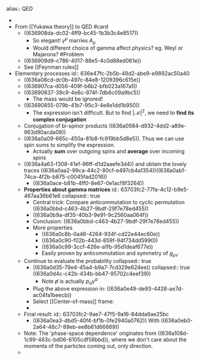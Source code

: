 alias:: QED

-
- From [[Yukawa theory]] to QED #card
	- ((636908da-dc02-4ff9-bc45-1b3b3c4e8517))
		- So elegant! $\gamma^\mu$ marries $A_\mu$
		- Would different choice of gamma affect physics? eg. Weyl or Majarona? #Problem
	- ((636909d9-c786-4017-88e5-4c0d88ed061e))
	- See [[Feynman rules]]
- Elementary processes
  id:: 636e47fc-2b5b-48d2-abe9-e9892ac50a40
	- ((636a08cd-dc0b-497c-84e8-1209396c615e))
	- ((636907ca-d056-409f-b6b2-bfb023a167a1))
	- ((63690837-39c9-4e6c-974f-7db6c09a9bc5))
		- The mass would be ignored!
	- ((63690855-079b-41b7-95c3-4e8e1dd1b950))
		- The expression isn't difficult. But to find $|\mathcal{M}|^2$, we need to **find its complex conjugation**
	- Conjugation of bi-spinor products ((636a0984-d932-4dd2-a89e-963d90acda08))
	- ((636a0a09-665c-450a-81b8-fc919bb5d8e5)). Thus we can use spin sums to simplify the expression.
		- Actually **sum** over outgoing spins and **average** over incoming spins
	- ((636a4a63-f308-41ef-96ff-d1d2aaefe3d4)) and obtain the lovely traces
	  ((636a0aa2-99ca-44c2-80cf-e497cb4a1354))((636a0ab1-74ca-4f2b-b875-c0045fad2016))
		- ((636a0ace-b81b-4ff0-8e67-0e1acf8f3264))
	- **Properties about gamma matrices**
	  id:: 63703fc2-77fa-4c12-b9e5-467aa36b61e6
	  collapsed:: true
		- Central trick: Compare anticommutation to cyclic permutation ((636a0bbd-c463-4b27-9bdf-29f7e78ed455))
		- ((636a0b9a-df35-40b3-9e91-9c2560aa064f))
		- Conclusion: ((636a0bbd-c463-4b27-9bdf-29f7e78ed455))
		- More properties
			- ((636a0c8b-0a46-4264-934f-cd22e44ec60e))
			- ((636a0c90-f02b-443d-859f-94f734dd5990))
			- ((636a0c99-3ccf-426e-a1fb-95d1deaf677e))
			- Easily proven by anticommutation and symmetry of $g_{\mu\nu}$
	- Continue to evaluate the probability
	  collapsed:: true
		- ((636a0d35-79e4-45a4-b9a7-7cd329e624ee))
		  collapsed:: true
		  ((636a0d4c-c42b-434b-bb47-95702c4eef39))
			- Note $\not p$ is actually $p_\alpha \gamma^\alpha$
		- Plug the above expression in:
		  ((636a0e49-de93-4428-ae7d-ac04fa1beecb))
		- Select [[Center-of-mass]] frame:
		-
	- Final result:
	  id:: 63703fc2-9ae7-47f5-9a16-84dda6ae25bc
		- ((636a0ea3-dbd5-40f4-bf1b-0fe2940a0762))
		  With ((636a0eb0-2a64-48c7-89eb-ee8b61d66889))
	- Note: The 'phase-space dependence' originates from ((636a108d-1c99-463c-bd06-6105cdf58bbd)), where we don't care about the momenta of the particles coming out, only direction.
	-